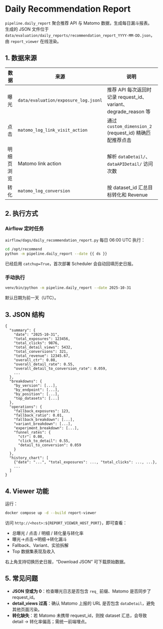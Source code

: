 # Daily Recommendation Report

`pipeline.daily_report` 聚合推荐 API 与 Matomo 数据，生成每日漏斗报表。  
生成的 JSON 文件位于 `data/evaluation/daily_reports/recommendation_report_YYYY-MM-DD.json`，由 `report_viewer` 在线渲染。

## 1. 数据来源

| 数据 | 来源 | 说明 |
| --- | --- | --- |
| 曝光 | `data/evaluation/exposure_log.jsonl` | 推荐 API 每次返回时记录 request_id、variant、degrade_reason 等 |
| 点击 | `matomo_log_link_visit_action` | 通过 `custom_dimension_2` (request_id) 精确匹配推荐点击 |
| 明细页浏览 | Matomo link action | 解析 `dataDetail/`、`dataAPIDetail/` 访问次数 |
| 转化 | `matomo_log_conversion` | 按 dataset_id 汇总目标转化和 Revenue |

## 2. 执行方式

### Airflow 定时任务
`airflow/dags/daily_recommendation_report.py` 每日 06:00 UTC 执行：

```bash
cd /opt/recommend
python -m pipeline.daily_report --date {{ ds }}
```

已经启用 `catchup=True`，首次部署 Scheduler 会自动回填历史日报。

### 手动执行
```bash
venv/bin/python -m pipeline.daily_report --date 2025-10-31
```
默认日期为前一天（UTC）。

## 3. JSON 结构

```
{
  "summary": {
    "date": "2025-10-31",
    "total_exposures": 123456,
    "total_clicks": 9876,
    "total_detail_views": 5432,
    "total_conversions": 321,
    "total_revenue": 12345.67,
    "overall_ctr": 0.08,
    "overall_detail_rate": 0.55,
    "overall_detail_to_conversion_rate": 0.059,
    ...
  },
  "breakdowns": {
    "by_version": [...],
    "by_endpoint": [...],
    "by_position": [...],
    "top_datasets": [...]
  },
  "operations": {
    "fallback_exposures": 123,
    "fallback_ratio": 0.01,
    "fallback_breakdown": [...],
    "variant_breakdown": [...],
    "experiment_breakdown": [...],
    "funnel_rates": {
      "ctr": 0.08,
      "click_to_detail": 0.55,
      "detail_to_conversion": 0.059
    }
  },
  "history_chart": [
    {"date": "...", "total_exposures": ..., "total_clicks": ..., ...},
    ...
  ]
}
```

## 4. Viewer 功能

运行：
```bash
docker compose up -d --build report-viewer
```
访问 `http://<host>:${REPORT_VIEWER_HOST_PORT}`，即可查看：

- 总曝光 / 点击 / 明细 / 转化量与转化率
- 曝光→点击→明细→转化漏斗
- Fallback、Variant、实验拆解
- Top 数据集表现及收入

右上角支持切换历史日报，“Download JSON” 可下载原始数据。

## 5. 常见问题

- **JSON 空或为 0**：检查曝光日志是否包含 `req_` 前缀、Matomo 是否同步了 request_id。
- **detail_views 过高**：确认 Matomo 上报的 URL 是否包含 `dataDetail`，避免其他页面污染。
- **转化缺失**：若 Matomo 未携带 request_id，则按 dataset 汇总，会导致 detail → 转化率偏高；需统一前端埋点。

